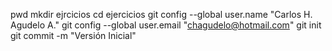 pwd
mkdir ejrcicios
cd ejercicios
git config --global user.name "Carlos H. Agudelo A."
git config --global user.email "chagudelo@hotmail.com"
git init
git commit -m "Versión Inicial"

